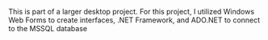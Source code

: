 This is part of a larger desktop project. For this project, I utilized Windows Web Forms to create interfaces, .NET Framework, and ADO.NET to connect to the MSSQL database

